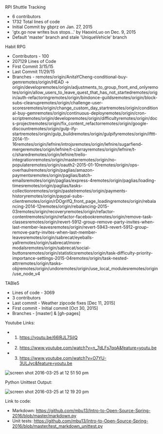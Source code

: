 RPI Shuttle Tracking
* 6 contributors
* 1732 Total lines of code
* Initial Commit by gbprz on Jan. 27, 2015
* 'gtx.go now writes bus stops...' by HaoxinLuo on Dec. 9, 2015
* Default 'master' branch and stale 'UniqueVehicle' branch

Habit RPG 
* Contributors - 100
* 207129 Lines of Code
* First Commit 3/15/15
* Last Commit 11/29/15
* Branches - remotes/origin/AnitaYCheng-conditional-buy-gemremotes/origin/HEAD -> origin/developremotes/origin/adjustments_to_group_front_end_onlyremotes/origin/allow_users_to_leave_quest_that_has_not_startedremotes/origin/auth-refactoringremotes/origin/bindonce-guildsremotes/origin/block-subs-cleanupremotes/origin/challenge-user-scoresremotes/origin/change_custom_day_startremotes/origin/conditional-buy-gemremotes/origin/continuous-deployremotes/origin/cron-scriptremotes/origin/developremotes/origin/difficultyremotes/origin/docs-projectremotes/origin/fix_content_refactorremotes/origin/google-discountremotes/origin/gulp-ify-startremotes/origin/gulp_buildremotes/origin/gulpifyremotes/origin/ifttt-2014-11-16remotes/origin/lefnire/introjsremotes/origin/lefnire/sugarfiend-mergeremotes/origin/lefnire/t-c/arrayremotes/origin/lefnire/t-c/sharedremotes/origin/lefnire/trello-integrationremotes/origin/masterremotes/origin/no-populateremotes/origin/oauth2-2015-01-10remotes/origin/ops-overhaulremotes/origin/paglias/amazon-paymentsremotes/origin/paglias/batch-emailsremotes/origin/paglias/express-4remotes/origin/paglias/loading-timesremotes/origin/paglias/tasks-collectionremotes/origin/pastelremotes/origin/payments-historyremotes/origin/paypal-subs-clientremotes/origin/rDOgrifQ_front_page_loadingremotes/origin/rebalancing-2014-12remotes/origin/rebalancing-2015-03remotes/origin/recoveryremotes/origin/refactor-contentremotes/origin/refactor-facebookremotes/origin/remove-task-classesremotes/origin/revert-5912-group-remove-party-invites-when-last-member-leavesremotes/origin/revert-5943-revert-5912-group-remove-party-invites-when-last-member-leavesremotes/origin/sabrecat/eyeballs-yallremotes/origin/sabrecat/more-modalsremotes/origin/sabrecat/social-buttonsremotes/origin/statisticsremotes/origin/task-difficulty-priority-importance-settings-2015-04remotes/origin/task-nested-attrremotes/origin/tasks-objremotes/origin/undoremotes/origin/use_local_modulesremotes/origin/use_node_v4

TABle5
* Lines of code - 3069
* 3 contributors
* Last commit - Weather zipcode fixes [Dec 11, 2015]
* First commit - Initial commit [Oct 30, 2015]
* Branches - [master] & [gh-pages]

Youtube Links:
* 1) https://youtu.be/66lRJL7SjlQ
* 2) https://www.youtube.com/watch?v=n_7dLFs7qoA&feature=youtu.be
* 3) https://www.youtube.com/watch?v=O7YU-3ULJyc&feature=youtu.be

![screen shot 2016-03-25 at 12 51 50 pm](https://cloud.githubusercontent.com/assets/4596631/14048989/6a83e39e-f288-11e5-818f-8935ba2470b8.png)

Python Unittest Output:

![screen shot 2016-03-25 at 12 19 20 pm](https://cloud.githubusercontent.com/assets/4596631/14048327/ee23a2d4-f283-11e5-8c15-c0768eb9c194.png)

Link to code:
* Markdown: https://github.com/mbu13/Intro-to-Open-Source-Spring-2016/blob/master/markdown.py
* Unit tests: https://github.com/mbu13/Intro-to-Open-Source-Spring-2016/blob/master/test_markdown_unittest.py
